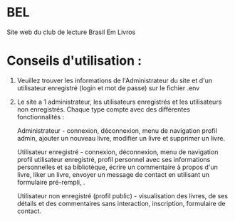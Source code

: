 # BEL
Site web du club de lecture Brasil Em Livros

# Conseils d'utilisation :
1. Veuillez trouver les informations de l'Administrateur du site et d'un utilisateur enregistré (login et mot de passe) sur le fichier .env

2. Le site a 1 administrateur, les utilisateurs enregistrés et les utilisateurs non enregistrés. Chaque type compte avec des différentes fonctionnalités :

    Administrateur - connexion, déconnexion, menu de navigation profil admin, ajouter un nouveau livre, modifier un livre et supprimer un livre.

    Utilisateur enregistré - connexion, déconnexion, menu de navigation profil utilisateur enregistré, profil personnel avec ses informations personnelles et sa bibliotèque, écrire un commentaire à propos d'un livre, liker un livre, envoyer un message de contact en utilisant un formulaire pré-rempli, .

    Utilisateur non enregistré (profil public) - visualisation des livres, de ses détails et des commentaires sans interaction, inscription, formulaire de contact.





